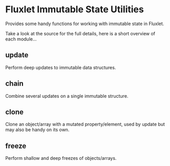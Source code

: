 # Fluxlet Immutable State Utilities

Provides some handy functions for working with immutable state in Fluxlet.

Take a look at the source for the full details, here is a short overview of each module...

## update

Perform deep updates to immutable data structures.

## chain

Combine several updates on a single immutable structure.

## clone

Clone an object/array with a mutated property/element, used by update but may also be handy on its own.

## freeze

Perform shallow and deep freezes of objects/arrays.
